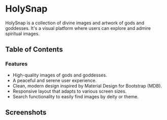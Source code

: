 # HolySnap

HolySnap is a collection of divine images and artwork of gods and goddesses. It's a visual platform where users can explore and admire spiritual images.

## Table of Contents
### Features
- High-quality images of gods and goddesses.
- A peaceful and serene user experience.
- Clean, modern design inspired by Material Design for Bootstrap (MDB).
- Responsive layout that adapts to various screen sizes.
- Search functionality to easily find images by deity or theme.

## Screenshots
